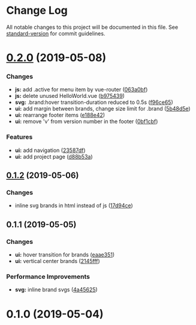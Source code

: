 # Change Log

All notable changes to this project will be documented in this file. See [standard-version](https://github.com/conventional-changelog/standard-version) for commit guidelines.

# [0.2.0](https://github.com/Redpoint1/personal-page/compare/v0.1.2...v0.2.0) (2019-05-08)


### Changes

* **js:** add .active for menu item by vue-router ([063a0bf](https://github.com/Redpoint1/personal-page/commit/063a0bf))
* **js:** delete unused HelloWorld.vue ([b975439](https://github.com/Redpoint1/personal-page/commit/b975439))
* **svg:** .brand:hover transition-duration reduced to 0.5s ([f96ce65](https://github.com/Redpoint1/personal-page/commit/f96ce65))
* **ui:** add margin between brands, change size limit for .brand ([5b48d5e](https://github.com/Redpoint1/personal-page/commit/5b48d5e))
* **ui:** rearrange footer items ([e188e42](https://github.com/Redpoint1/personal-page/commit/e188e42))
* **ui:** remove 'v' from version number in the footer ([0bf1cbf](https://github.com/Redpoint1/personal-page/commit/0bf1cbf))


### Features

* **ui:** add navigation ([23587df](https://github.com/Redpoint1/personal-page/commit/23587df))
* **ui:** add project page ([d88b53a](https://github.com/Redpoint1/personal-page/commit/d88b53a))



## [0.1.2](https://github.com/Redpoint1/personal-page/compare/v0.1.1...v0.1.2) (2019-05-06)


### Changes

* inline svg brands in html instead of js ([17d94ce](https://github.com/Redpoint1/personal-page/commit/17d94ce))



## 0.1.1 (2019-05-05)


### Changes

* **ui:** hover transition for brands ([eaae351](https://github.com/Redpoint1/personal-page/commit/eaae351))
* **ui:** vertical center brands ([2145fff](https://github.com/Redpoint1/personal-page/commit/2145fff))


### Performance Improvements

* **svg:** inline brand svgs ([4a45625](https://github.com/Redpoint1/personal-page/commit/4a45625))



# 0.1.0 (2019-05-04)

